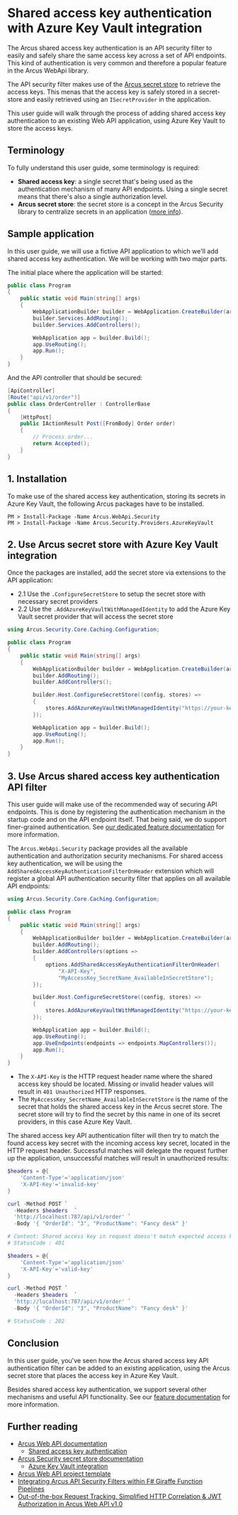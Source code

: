 # Shared access key authentication with Azure Key Vault integration
The Arcus shared access key authentication is an API security filter to easily and safely share the same access key across a set of API endpoints. This kind of authentication is very common and therefore a popular feature in the Arcus WebApi library.

The API security filter makes use of the [Arcus secret store](https://security.arcus-azure.net/features/secret-store) to retrieve the access keys. This menas that the access key is safely stored in a secret-store and easily retrieved using an `ISecretProvider` in the application.

This user guide will walk through the process of adding shared access key authentication to an existing Web API application, using Azure Key Vault to store the access keys.

## Terminology
To fully understand this user guide, some terminology is required:
* **Shared access key**: a single secret that's being used as the authentication mechanism of many API endpoints. Using a single secret means that there's also a single authorization level.
* **Arcus secret store**: the secret store is a concept in the Arcus Security library to centralize secrets in an application ([more info](https://security.arcus-azure.net/features/secret-store)).

## Sample application
In this user guide, we will use a fictive API application to which we'll add shared access key authentication. We will be working with two major parts.

The initial place where the application will be started:
```csharp
public class Program
{
    public static void Main(string[] args)
    {
        WebApplicationBuilder builder = WebApplication.CreateBuilder(args);
        builder.Services.AddRouting();
        builder.Services.AddControllers();

        WebApplication app = builder.Build();
        app.UseRouting();
        app.Run();
    }
}
```

And the API controller that should be secured:
```csharp
[ApiController]
[Route("api/v1/order")]
public class OrderController : ControllerBase
{
    [HttpPost]
    public IActionResult Post([FromBody] Order order)
    {
        // Process order...
        return Accepted();
    }
}
```

## 1. Installation
To make use of the shared access key authentication, storing its secrets in Azure Key Vault, the following Arcus packages have to be installed.
```shell
PM > Install-Package -Name Arcus.WebApi.Security
PM > Install-Package -Name Arcus.Security.Providers.AzureKeyVault
```

## 2. Use Arcus secret store with Azure Key Vault integration
Once the packages are installed, add the secret store via extensions to the API application: 
* 2.1 Use the `.ConfigureSecretStore` to setup the secret store with necessary secret providers 
* 2.2 Use the `.AddAzureKeyVaultWithManagedIdentity` to add the Azure Key Vault secret provider that will access the secret store

```csharp
using Arcus.Security.Core.Caching.Configuration;

public class Program
{
    public static void Main(string[] args)
    {
        WebApplicationBuilder builder = WebApplication.CreateBuilder(args);
        builder.AddRouting();
        builder.AddControllers();

        builder.Host.ConfigureSecretStore((config, stores) =>
        {
            stores.AddAzureKeyVaultWithManagedIdentity("https://your-key.vault.azure.net", CacheConfiguration.Default);
        });

        WebApplication app = builder.Build();
        app.UseRouting();
        app.Run();
    }
}
```

## 3. Use Arcus shared access key authentication API filter
This user guide will make use of the recommended way of securing API endpoints. This is done by registering the authentication mechanism in the startup code and on the API endpoint itself. That being said, we do support finer-grained authentication. See [our dedicated feature documentation](https://webapi.arcus-azure.net/features/security/auth/shared-access-key) for more information.

The `Arcus.WebApi.Security` package provides all the available authentication and authorization security mechanisms. For shared access key authentication, we will be using the `AddSharedAccessKeyAuthenticationFilterOnHeader` extension which will register a global API authentication security filter that applies on all available API endpoints:
```csharp
using Arcus.Security.Core.Caching.Configuration;

public class Program
{
    public static void Main(string[] args)
    {
        WebApplicationBuilder builder = WebApplication.CreateBuilder(args);
        builder.AddRouting();
        builder.AddControllers(options =>
        {
            options.AddSharedAccessKeyAuthenticationFilterOnHeader(
                "X-API-Key",
                "MyAccessKey_SecretName_AvailableInSecretStore");
        });

        builder.Host.ConfigureSecretStore((config, stores) =>
        {
            stores.AddAzureKeyVaultWithManagedIdentity("https://your-key.vault.azure.net", CacheConfiguration.Default);
        });

        WebApplication app = builder.Build();
        app.UseRouting();
        app.UseEndpoints(endpoints => endpoints.MapControllers());
        app.Run();
    }
}
```

* The `X-API-Key` is the HTTP request header name where the shared access key should be located. Missing or invalid header values will result in `401 Unauthorized` HTTP responses.
* The `MyAccessKey_SecretName_AvailableInSecretStore` is the name of the secret that holds the shared access key in the Arcus secret store. The secret store will try to find the secret by this name in one of its secret providers, in this case Azure Key Vault.

The shared access key API authentication filter will then try to match the found access key secret with the incoming access key secret, located in the HTTP request header. Successful matches will delegate the request further up the application, unsuccessful matches will result in unauthorized results:
```powershell
$headers = @{
    'Content-Type'='application/json'
    'X-API-Key'='invalid-key'
}

curl -Method POST `
  -Headers $headers  `
  'http://localhost:787/api/v1/order' `
  -Body '{ "OrderId": "3", "ProductName": "Fancy desk" }'

# Content: Shared access key in request doesn't match expected access key
# StatusCode : 401

$headers = @{
    'Content-Type'='application/json'
    'X-API-Key'='valid-key'
}

curl -Method POST `
  -Headers $headers  `
  'http://localhost:787/api/v1/order' `
  -Body '{ "OrderId": "3", "ProductName": "Fancy desk" }'

# StatusCode : 202
```

## Conclusion
In this user guide, you've seen how the Arcus shared access key API authentication filter can be added to an existing application, using the Arcus secret store that places the access key in Azure Key Vault.

Besides shared access key authentication, we support several other mechanisms and useful API functionality. See our [feature documentation](https://webapi.arcus-azure.net/) for more information.

## Further reading
* [Arcus Web API documentation](https://webapi.arcus-azure.net/)
  * [Shared access key authentication](https://webapi.arcus-azure.net/features/security/auth/shared-access-key)
* [Arcus Security secret store documentation](https://security.arcus-azure.net/features/secret-store)
  * [Azure Key Vault integration](https://security.arcus-azure.net/features/secret-store/provider/key-vault)
* [Arcus Web API project template](https://templates.arcus-azure.net/features/web-api-template)
* [Integrating Arcus API Security Filters within F# Giraffe Function Pipelines](https://www.codit.eu/blog/arcus-api-security-filters-giraffe-function-pipelines/)
* [Out-of-the-box Request Tracking, Simplified HTTP Correlation & JWT Authorization in Arcus Web API v1.0](https://www.codit.eu/blog/out-of-the-box-request-tracking-simplified-http-correlation-jwt-authorization-in-arcus-web-api-v1-0/)